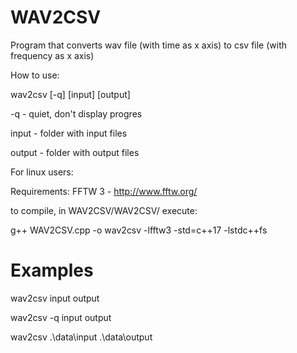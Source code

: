 # WAV2CSV
Program that converts wav file (with time as x axis) to csv file (with frequency as x axis) 

How to use:

wav2csv [-q] [input] [output]

-q - quiet, don't display progres

input - folder with input files

output - folder with output files

For linux users:

Requirements:
FFTW 3 - http://www.fftw.org/

to compile, in WAV2CSV/WAV2CSV/ execute:

g++ WAV2CSV.cpp -o wav2csv -lfftw3 -std=c++17 -lstdc++fs

# Examples

wav2csv input output

wav2csv -q input output

wav2csv .\data\input .\data\output
